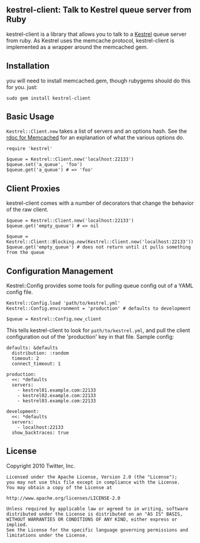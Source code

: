 ## kestrel-client: Talk to Kestrel queue server from Ruby

kestrel-client is a library that allows you to talk to a [Kestrel](http://github.com/robey/kestrel) queue server from ruby. As Kestrel uses the memcache protocol, kestrel-client is implemented as a wrapper around the memcached gem.


## Installation

you will need to install memcached.gem, though rubygems should do this for you. just:

    sudo gem install kestrel-client


## Basic Usage

`Kestrel::Client.new` takes a list of servers and an options hash. See the [rdoc for Memcached](http://blog.evanweaver.com/files/doc/fauna/memcached/classes/Memcached.html) for an explanation of what the various options do.

    require 'kestrel'

    $queue = Kestrel::Client.new('localhost:22133')
    $queue.set('a_queue', 'foo')
    $queue.get('a_queue') # => 'foo'


## Client Proxies

kestrel-client comes with a number of decorators that change the behavior of the raw client.

    $queue = Kestrel::Client.new('localhost:22133')
    $queue.get('empty_queue') # => nil

    $queue = Kestrel::Client::Blocking.new(Kestrel::Client.new('localhost:22133'))
    $queue.get('empty_queue') # does not return until it pulls something from the queue


## Configuration Management

Kestrel::Config provides some tools for pulling queue config out of a YAML config file.

    Kestrel::Config.load 'path/to/kestrel.yml'
    Kestrel::Config.environment = 'production' # defaults to development

    $queue = Kestrel::Config.new_client

This tells kestrel-client to look for `path/to/kestrel.yml`, and pull the client configuration out of
the 'production' key in that file. Sample config:

    defaults: &defaults
      distribution: :random
      timeout: 2
      connect_timeout: 1

    production:
      <<: *defaults
      servers:
        - kestrel01.example.com:22133
        - kestrel02.example.com:22133
        - kestrel03.example.com:22133

    development:
      <<: *defaults
      servers:
        - localhost:22133
      show_backtraces: true


## License

Copyright 2010 Twitter, Inc.

    Licensed under the Apache License, Version 2.0 (the "License");
    you may not use this file except in compliance with the License.
    You may obtain a copy of the License at

    http://www.apache.org/licenses/LICENSE-2.0

    Unless required by applicable law or agreed to in writing, software
    distributed under the License is distributed on an "AS IS" BASIS,
    WITHOUT WARRANTIES OR CONDITIONS OF ANY KIND, either express or implied.
    See the License for the specific language governing permissions and
    limitations under the License.

